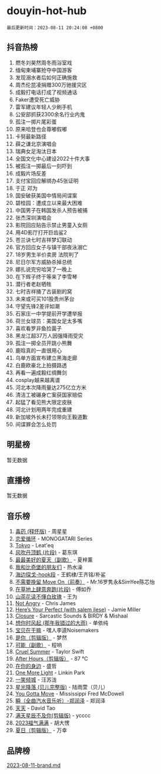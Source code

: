 # douyin-hot-hub

`最后更新时间：2023-08-11 20:24:08 +0800`

## 抖音热榜

1. 燃冬刘昊然周冬雨浴室戏
1. 缅甸柬埔寨抢夺中国游客
1. 发现溺水者后如何正确施救
1. 周杰伦昆凌捐赠300万驰援灾区
1. 成毅打电话打成了视频通话
1. Faker遭受死亡威胁
1. 雷军建议年轻人少刷手机
1. 公安部抓获2300余名行业内鬼
1. 孤注一掷片尾彩蛋
1. 原来哈登也会尊嘟假嘟
1. 卡努最新路径
1. 薛之谦北京演唱会
1. 瑞典女足淘汰日本
1. 全国文化中心建设2022十件大事
1. 被孤注一掷最后一刻吓到
1. 成毅片场反差
1. 支付宝回应解绑办45张证明
1. 于正 邓为
1. 国安破获美国中情局间谍案
1. 碧桂园：遭成立以来最大困难
1. 中国男子在韩国发杀人预告被捕
1. 张杰深圳演唱会
1. 影院回应贴告示禁止男童入女厕
1. 用4D影厅打开巨齿鲨2
1. 苍兰诀七时吉祥梦幻联动
1. 官方回应女子与镇干部夜泳溺亡
1. 18岁男生半价卖房 法院判了
1. 尼日尔军方威胁杀掉总统
1. 娜扎说完穷哈哭了一晚上
1. 在下辉子终于等来了李雪琴
1. 潜行者老赵牺牲
1. 七时吉祥捅了古装剧的窝
1. 未来或可买101股贵州茅台
1. 守望先锋2差评如潮
1. 石家庄一中学提前开学遭举报
1. 荷兰女球员：美国女足太多嘴
1. 喜欢看罗非鱼捡菌子
1. 黑龙江超37万人因强降雨受灾
1. 孤注一掷全员开跳小熊舞
1. 鹿晗真的一直很用心
1. 乌单方面宣布建立黑海走廊
1. 白鹿欧豪北上拍摄路透
1. 再看一遍成毅红绸舞剑
1. cosplay越来越离谱
1. 河北本次降雨量达275亿立方米
1. 清洁工被碾身亡案获国家赔偿
1. 起猛了看见熊大限定皮肤
1. 河北计划用两年完成重建
1. 新加坡外长未打领带向王毅道歉
1. 间谍罪会怎么处罚

## 明星榜

暂无数据

## 直播榜

暂无数据

## 音乐榜

1. [毒药 (释怀版)](https://sf3-cdn-tos.douyinstatic.com/obj/tos-cn-ve-2774/oYILMEAzspdZBIzy4frJNB8ZHPHWAhiwowd4Ad) - 周星星
1. [恋爱循环](https://sf3-cdn-tos.douyinstatic.com/obj/tos-cn-ve-2774/70a85ab2fc594510b47ea8fc36cd6d71) - MONOGATARI Series
1. [Tokyo](https://sf3-cdn-tos.douyinstatic.com/obj/tos-cn-ve-2774/5f21df8a314c4ab5912718c2182fe25f) - Leat'eq
1. [风吹丹顶鹤 (片段)](https://sf6-cdn-tos.douyinstatic.com/obj/tos-cn-ve-2774/oImDzeJM2hbnVCfbAag5NbDteaFzOGbY334A4I) - 葛东琪
1. [最最美好的夏天（副歌）](https://sf6-cdn-tos.douyinstatic.com/obj/tos-cn-ve-2774/o4FMghDLZkPIkCutdrsXlbTHcaZztBfeCp9AFS) - 夏梓薰
1. [我和比奇堡的朋友们](https://sf3-cdn-tos.douyinstatic.com/obj/tos-cn-ve-2774/f0505db981ea4a6d91453a15924a82aa) - 热水澡
1. [海边探戈-hook段](https://sf3-cdn-tos.douyinstatic.com/obj/tos-cn-ve-2774/o4bvQg5wnw7PkBDSgDbfCoY7l8rSCkBtsP4Zf5) - 王鹤棣/王齐铭/朴鲨
1. [不需要挽留 Move On（前奏）](https://sf3-cdn-tos.douyinstatic.com/obj/tos-cn-ve-2774/ooCBhgCCkF4nExzQL9WZSUbitfA8IsDkgQIYhe) - Mr.16罗隽永&SimYee陈芯怡
1. [在草地上肆意奔跑(片段)](https://sf6-cdn-tos.douyinstatic.com/obj/tos-cn-ve-2774/8831d494742f45dabdfa8adb8b817259) - 傅如乔
1. [山茶花读不懂白玫瑰](https://sf6-cdn-tos.douyinstatic.com/obj/tos-cn-ve-2774/osfn8B7DktrRHEPJgPCfDbw7QDQEkwC16BxZg9) - 王为
1. [Not Angry](https://sf3-cdn-tos.douyinstatic.com/obj/tos-cn-ve-2774/651f30a826dc43cbb6becf6b048f9541) - Chris James
1. [Here’s Your Perfect (with salem ilese)](https://sf3-cdn-tos.douyinstatic.com/obj/tos-cn-ve-2774/076b1576c6c546598f803fe53da388a7) - Jamie Miller
1. [Closure](https://sf6-cdn-tos.douyinstatic.com/obj/tos-cn-ve-2774/84f7422b29f94b78a5f3b0386275db35) - Sarcastic Sounds & BIRDY & Mishaal
1. [想你时风起 (那年我错过的大雨)](https://sf6-cdn-tos.douyinstatic.com/obj/tos-cn-ve-2774/ooR7G8ftDMzIgnxa0HbReM4CZ74qknQABLtHB1) - 单依纯
1. [宝贝在干嘛](https://sf3-cdn-tos.douyinstatic.com/obj/tos-cn-ve-2774/okW4hBCfJI5B2ZEgTCtikhMW7IafzNrBQIYkpJ) - 嘿人李逵Noisemakers
1. [是你（剪辑版）](https://sf6-cdn-tos.douyinstatic.com/obj/tos-cn-ve-2774/46019dae783c4c969944217fe1cfafc4) - 梦然
1. [可能（副歌）](https://sf3-cdn-tos.douyinstatic.com/obj/tos-cn-ve-2774/cde1731888894259b333569393c2fb51) - 程响
1. [Cruel Summer](https://sf6-cdn-tos.douyinstatic.com/obj/tos-cn-ve-2774/b35ad770e6d4495abefaa493fa46b555) - Taylor Swift
1. [After Hours（剪辑版）](https://sf6-cdn-tos.douyinstatic.com/obj/tos-cn-ve-2774/owgWztApWhImMFMpyEyQfAIyIusRBioqSgWk7T) - 87 ℃
1. [在你的身边](https://sf3-cdn-tos.douyinstatic.com/obj/tos-cn-ve-2774/9dce2ee6c9f84c17a6d68458730d7ae8) - 盛哲
1. [One More Light](https://sf3-cdn-tos.douyinstatic.com/obj/tos-cn-ve-2774/okIBCInhecoGOE5h6ZvqCBYtfXCIMQEbgkRKgD) - Linkin Park
1. [ 一笑倾城](https://sf3-cdn-tos.douyinstatic.com/obj/tos-cn-ve-2774/cb539248cc6e4add8fdc39683808c267) - 汪苏泷
1. [星光降落 (贝儿完整版)](https://sf3-cdn-tos.douyinstatic.com/obj/tos-cn-ve-2774/okwB9hAwyAtsFFkFBzAX1hOOfQuIoMNs0W2Mwr) - 陆雨萱（贝儿）
1. [You Gotta Move](https://sf6-cdn-tos.douyinstatic.com/obj/tos-cn-ve-2774/a2b672af67514106b25cdfd6f1a8aad2) - Mississippi Fred McDowell
1. [瞬（全曲汽水音乐听）-郑润泽](https://sf6-cdn-tos.douyinstatic.com/obj/tos-cn-ve-2774/o4Vb9eJZClCZTnRQYy0BRSeHGrDtrkrQgIBvQt) - 郑润泽
1. [天天](https://sf6-cdn-tos.douyinstatic.com/obj/tos-cn-ve-2774/6b075c4856e34a60a1ef022c4a80dec5) - David Tao
1. [满天星辰不及你(剪辑版)](https://sf3-cdn-tos.douyinstatic.com/obj/tos-cn-ve-2774/967cfdb40fa94d60af1ae47c8dc174f0) - ycccc
1. [2023福气满满](https://sf6-cdn-tos.douyinstatic.com/obj/tos-cn-ve-2774/ocebsi6kbCVkBMAcDJkqdZpBQMubYSQetK2gQn) - 胡大愣
1. [夏日（剪辑版）](https://sf3-cdn-tos.douyinstatic.com/obj/tos-cn-ve-2774/b2ca8dc688424728a4e78eb024bdddd8) - 万幸

## 品牌榜

[2023-08-11-brand.md](2023-08-11-brand.md)
